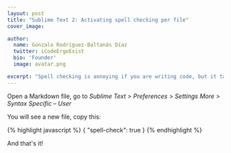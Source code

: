 ```yaml
---
layout: post
title: "Sublime Text 2: Activating spell checking per file"
cover_image:

author:
  name: Gonzalo Rodríguez-Baltanás Díaz
  twitter: iCodeErgoExist
  bio: 'Founder'
  image: avatar.png

excerpt: "Spell checking is annoying if you are writing code, but it takes importance when you are writing text like in a markdown file. Sublime text allows you set configuration per file type."
---
```


Open a Markdown file, go to _Sublime Text > Preferences > Settings More > Syntax Specific – User_

You will see a new file, copy this:

{% highlight javascript %}
{
  "spell-check": true
}
{% endhighlight %}

And that's it!